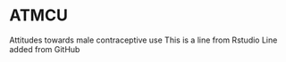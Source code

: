 # ATMCU
Attitudes towards male contraceptive use
This is a line from Rstudio
Line added from GitHub
